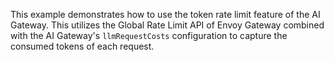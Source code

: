 This example demonstrates how to use the token rate limit feature of the AI Gateway.
This utilizes the Global Rate Limit API of Envoy Gateway combined with the
AI Gateway's `llmRequestCosts` configuration to capture the consumed tokens
of each request.
